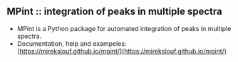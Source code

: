 MPint :: integration of peaks in multiple spectra
-------------------------------------------------

* MPint is a Python package for automated integration of peaks in multiple spectra.
* Documentation, help and exampeles: [https://mirekslouf.github.io/mpint/](https://mirekslouf.github.io/mpint/)
